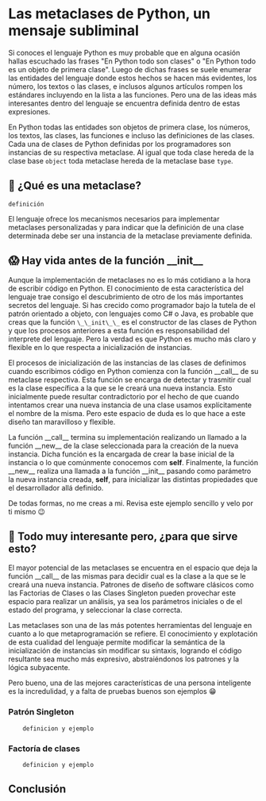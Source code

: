 # Las metaclases de Python, un mensaje subliminal

Si conoces el lenguaje Python es muy probable que en alguna ocasión hallas escuchado
las frases "En Python todo son clases" o "En Python todo es un objeto de primera clase".
Luego de dichas frases se suele enumerar las entidades del lenguaje donde estos hechos se hacen
más evidentes, los número, los textos o las clases, e inclusos algunos artículos
rompen los estándares incluyendo en la lista a las funciones. Pero una de las ideas más interesantes
dentro del lenguaje se encuentra definida dentro de estas expresiones.

En Python todas las entidades son objetos de primera clase, los números, los textos, las clases,
las funciones e incluso las definiciones de las clases. Cada una de clases de Python definidas por
los programadores son instancias de su respectiva metaclase. Al igual que toda clase hereda de la clase
base `object` toda metaclase hereda de la metaclase base `type`.

## 🤔 ¿Qué es una metaclase?

    definición

El lenguaje ofrece los mecanismos necesarios para implementar metaclases personalizadas y para indicar
que la definición de una clase determinada debe ser una instancia de la metaclase previamente definida.

## 😱 Hay vida antes de la función \_\_init\_\_

Aunque la implementación de metaclases no es lo más cotidiano a la hora de escribir código en Python.
El conocimiento de esta característica del lenguaje trae consigo el descubrimiento de otro de los más
importantes secretos del lenguaje. Si has crecido como programador bajo la tutela de el patrón orientado
a objeto, con lenguajes como C# o Java, es probable que creas que la función `\_\_init\_\_` es el constructor
de las clases de Python y que los procesos anteriores a esta función es responsabilidad del interprete del
lenguaje. Pero la verdad es que Python es mucho más claro y flexible en lo que respecta a inicialización de
instancias.

El procesos de inicialización de las instancias de las clases de definimos cuando escribimos código en Python
comienza con la función \_\_call\_\_ de su metaclase respectiva. Esta función se encarga de detectar y trasmitir
cual es la clase específica a la que se le creará una nueva instancia. Esto inicialmente puede resultar contradictorio
por el hecho de que cuando intentamos crear una nueva instancia de una clase usamos explícitamente el nombre de la
misma. Pero este espacio de duda es lo que hace a este diseño tan maravilloso y flexible.

La función \_\_call\_\_ termina su implementación realizando un llamado a la función \_\_new\_\_ de la clase
seleccionada para la creación de la nueva instancia. Dicha función es la encargada de crear la base inicial
de la instancia o lo que comúnmente conocemos com **self**. Finalmente, la función \_\_new\_\_ realiza una
llamada a la función \_\_init\_\_ pasando como parámetro la nueva instancia creada, **self**, para inicializar
las distintas propiedades que el desarrollador allá definido.

De todas formas, no me creas a mi. Revisa este ejemplo sencillo y velo por ti mismo 😉

## 🧐 Todo muy interesante pero, ¿para que sirve esto?

El mayor potencial de las metaclases se encuentra en el espacio que deja la función \_\_call\_\_ de las mismas
para decidir cual es la clase a la que se le creará una nueva instancia. Patrones de diseño de software clásicos
como las Factorias de Clases o las Clases Singleton pueden provechar este espacio para realizar un análisis, ya sea
los parámetros iniciales o de el estado del programa, y seleccionar la clase correcta.

Las metaclases son una de las más potentes herramientas del lenguaje en cuanto a lo que metaprogramación se refiere.
El conocimiento y explotación de esta cualidad del lenguaje permite modificar la semántica de la inicialización de
instancias sin modificar su sintaxis, logrando el código resultante sea mucho más expresivo, abstraiéndonos los patrones
y la lógica subyacente.

Pero bueno, una de las mejores características de una persona inteligente es la incredulidad,
y a falta de pruebas buenos son ejemplos 😁

### Patrón Singleton

        definicion y ejemplo

### Factoría de clases

        definicion y ejemplo

## Conclusión

